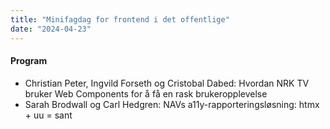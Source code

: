 ```yaml
---
title: "Minifagdag for frontend i det offentlige"
date: "2024-04-23"
---
```


#### **Program**

- Christian Peter, Ingvild Forseth og Cristobal Dabed: Hvordan NRK TV bruker Web Components for å få en rask brukeropplevelse
- Sarah Brodwall og Carl Hedgren: NAVs a11y-rapporteringsløsning: htmx + uu = sant
